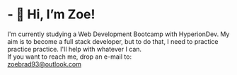 # - 👋 Hi, I’m Zoe!

I'm currently studying a Web Development Bootcamp with HyperionDev.
My aim is to become a full stack developer, but to do that, I need to practice practice practice.
I'll help with whatever I can.
<br>
If you want to reach me, drop an e-mail to:<br>
zoebrad93@outlook.com
